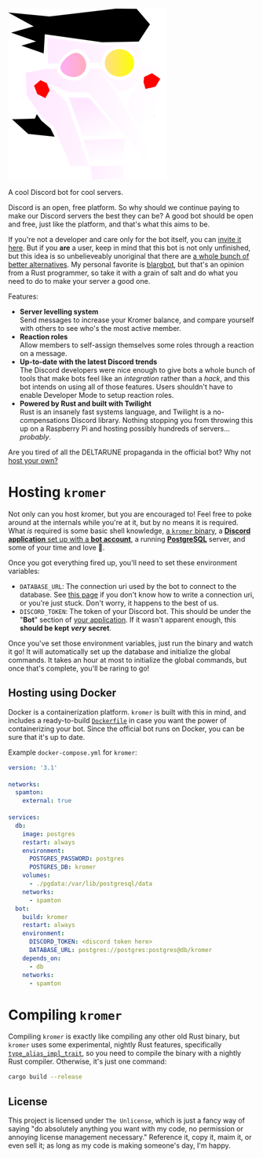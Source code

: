 ![kromer.png](https://raw.githubusercontent.com/frostu8/kromer/main/kromer.png)

A cool Discord bot for cool servers.

Discord is an open, free platform. So why should we continue paying to make our
Discord servers the best they can be? A good bot should be open and free, just
like the platform, and that's what this aims to be.

If you're not a developer and care only for the bot itself, you can
[invite it here](https://discord.com/api/oauth2/authorize?client_id=895420881696849920&permissions=0&scope=bot%20applications.commands).
But if you **are** a user, keep in mind that this bot is not only unfinished,
but this idea is so unbelieveably unoriginal that there are
[a whole bunch of better alternatives](https://github.com/jacc/awesome-discord).
My personal favorite is [blargbot](https://blargbot.xyz/), but that's an
opinion from a Rust programmer, so take it with a grain of salt and do what you
need to do to make your server a good one.

Features:

* **Server levelling system**  
  Send messages to increase your Kromer balance, and compare yourself with
  others to see who's the most active member.
* **Reaction roles**  
  Allow members to self-assign themselves some roles through a reaction on a
  message.
* **Up-to-date with the latest Discord trends**  
  The Discord developers were nice enough to give bots a whole bunch of tools
  that make bots feel like an *integration* rather than a *hack*, and this bot
  intends on using all of those features. Users shouldn't have to enable
  Developer Mode to setup reaction roles.
* **Powered by Rust and built with Twilight**  
  Rust is an insanely fast systems language, and Twilight is a no-compensations
  Discord library. Nothing stopping you from throwing this up on a Raspberry Pi
  and hosting possibly hundreds of servers... *probably*.

Are you tired of all the DELTARUNE propaganda in the official bot? Why not
[host your own?](#hosting-kromer)

# Hosting `kromer`
Not only can you host kromer, but you are encouraged to! Feel free to poke
around at the internals while you're at it, but by no means it is required.
What *is* required is some basic shell knowledge,
[a `kromer` binary](#compiling-kromer), a
[**Discord application** set up with a **bot account**][1], a running
[**PostgreSQL**][2] server, and some of your time and love 🥰.

Once you got everything fired up, you'll need to set these environment 
variables:

* `DATABASE_URL`: The connection uri used by the bot to connect to the
  database. See [this page][3] if you don't know how to write a connection uri,
  or you're just stuck. Don't worry, it happens to the best of us.
* `DISCORD_TOKEN`: The token of your Discord bot. This should be under the
  "**Bot**" section of [your application][1]. If it wasn't apparent enough,
  this **should be kept** ***very*** **secret**.

Once you've set those environment variables, just run the binary and watch it
go! It will automatically set up the database and initialize the global
commands. It takes an hour at most to initialize the global commands, but once
that's complete, you'll be raring to go!

## Hosting using Docker
Docker is a containerization platform. `kromer` is built with this in mind, and
includes a ready-to-build [`Dockerfile`] in case you want the power of
containerizing your bot. Since the official bot runs on Docker, you can be sure
that it's up to date.

Example `docker-compose.yml` for `kromer`:

```yaml
version: '3.1'

networks:
  spamton:
    external: true

services:
  db:
    image: postgres
    restart: always
    environment:
      POSTGRES_PASSWORD: postgres
      POSTGRES_DB: kromer
    volumes:
      - ./pgdata:/var/lib/postgresql/data
    networks:
      - spamton
  bot:
    build: kromer
    restart: always
    environment:
      DISCORD_TOKEN: <discord token here>
      DATABASE_URL: postgres://postgres:postgres@db/kromer
    depends_on:
      - db
    networks:
      - spamton
```

# Compiling `kromer`
Compiling `kromer` is exactly like compiling any other old Rust binary, but
`kromer` uses some experimental, nightly Rust features, specifically
[`type_alias_impl_trait`], so you need to compile the binary with a nightly
Rust compiler. Otherwise, it's just one command:

```sh
cargo build --release
```

## License
This project is licensed under `The Unlicense`, which is just a fancy way of
saying "do absolutely anything you want with my code, no permission or annoying
license management necessary." Reference it, copy it, maim it, or even sell it;
as long as my code is making someone's day, I'm happy.

[1]: https://discord.com/developers/applications
[2]: https://www.postgresql.org/
[3]: https://www.postgresql.org/docs/9.3/libpq-connect.html#AEN39692

[`Dockerfile`]: https://github.com/frostu8/kromer/blob/main/Dockerfile
[`type_alias_impl_trait`]: https://github.com/rust-lang/rust/issues/63063
